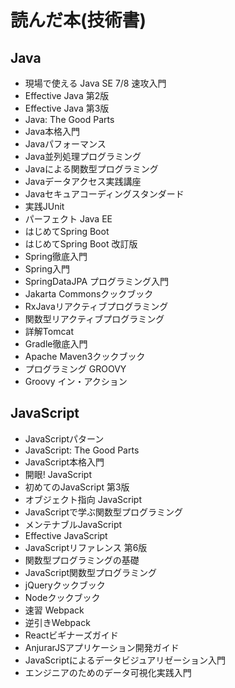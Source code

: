 # 読んだ本(技術書)

## Java
- 現場で使える Java SE 7/8 速攻入門
- Effective Java 第2版
- Effective Java 第3版
- Java: The Good Parts
- Java本格入門
- Javaパフォーマンス
- Java並列処理プログラミング
- Javaによる関数型プログラミング
- Javaデータアクセス実践講座
- Javaセキュアコーディングスタンダード
- 実践JUnit
- パーフェクト Java EE
- はじめてSpring Boot
- はじめてSpring Boot 改訂版
- Spring徹底入門
- Spring入門
- SpringDataJPA プログラミング入門
- Jakarta Commonsクックブック
- RxJavaリアクティブプログラミング
- 関数型リアクティブプログラミング
- 詳解Tomcat
- Gradle徹底入門
- Apache Maven3クックブック
- プログラミング GROOVY
- Groovy イン・アクション

## JavaScript
- JavaScriptパターン
- JavaScript: The Good Parts
- JavaScript本格入門
- 開眼! JavaScript
- 初めてのJavaScript 第3版
- オブジェクト指向 JavaScript
- JavaScriptで学ぶ関数型プログラミング
- メンテナブルJavaScript
- Effective JavaScript
- JavaScriptリファレンス 第6版
- 関数型プログラミングの基礎
- JavaScript関数型プログラミング
- jQueryクックブック
- Nodeクックブック
- 速習 Webpack
- 逆引きWebpack
- Reactビギナーズガイド
- AnjurarJSアプリケーション開発ガイド
- JavaScriptによるデータビジュアリゼーション入門
- エンジニアのためのデータ可視化実践入門

